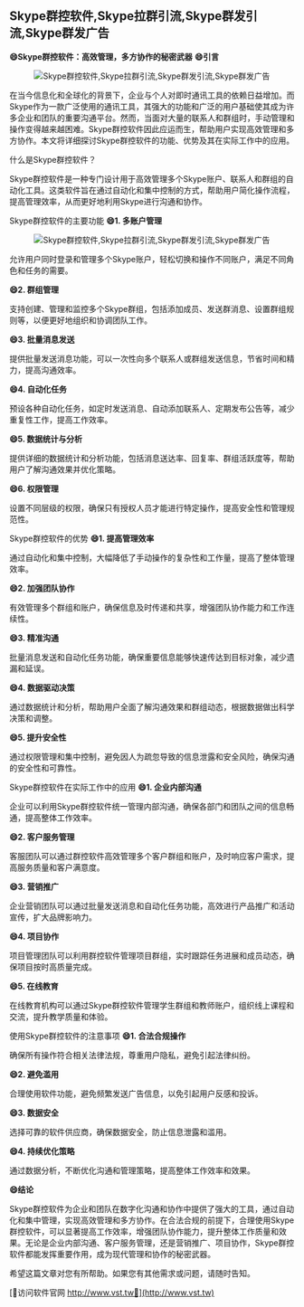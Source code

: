 ## **Skype群控软件,Skype拉群引流,Skype群发引流,Skype群发广告**

**😄Skype群控软件：高效管理，多方协作的秘密武器**
**😄引言**

 <center><img src="https://vst.tw/MP4/tuiguang/png/6.png" alt="Skype群控软件,Skype拉群引流,Skype群发引流,Skype群发广告"></center>

在当今信息化和全球化的背景下，企业与个人对即时通讯工具的依赖日益增加。而Skype作为一款广泛使用的通讯工具，其强大的功能和广泛的用户基础使其成为许多企业和团队的重要沟通平台。然而，当面对大量的联系人和群组时，手动管理和操作变得越来越困难。Skype群控软件因此应运而生，帮助用户实现高效管理和多方协作。本文将详细探讨Skype群控软件的功能、优势及其在实际工作中的应用。

什么是Skype群控软件？

Skype群控软件是一种专门设计用于高效管理多个Skype账户、联系人和群组的自动化工具。这类软件旨在通过自动化和集中控制的方式，帮助用户简化操作流程，提高管理效率，从而更好地利用Skype进行沟通和协作。

Skype群控软件的主要功能
**😄1. 多账户管理**

 <center><img src="https://vst.tw/MP4/tuiguang/png/8.png" alt="Skype群控软件,Skype拉群引流,Skype群发引流,Skype群发广告"></center>

允许用户同时登录和管理多个Skype账户，轻松切换和操作不同账户，满足不同角色和任务的需要。

**😄2. 群组管理**

支持创建、管理和监控多个Skype群组，包括添加成员、发送群消息、设置群组规则等，以便更好地组织和协调团队工作。

**😄3. 批量消息发送**

提供批量发送消息功能，可以一次性向多个联系人或群组发送信息，节省时间和精力，提高沟通效率。

**😄4. 自动化任务**

预设各种自动化任务，如定时发送消息、自动添加联系人、定期发布公告等，减少重复性工作，提高工作效率。

**😄5. 数据统计与分析**

提供详细的数据统计和分析功能，包括消息送达率、回复率、群组活跃度等，帮助用户了解沟通效果并优化策略。

**😄6. 权限管理**

设置不同层级的权限，确保只有授权人员才能进行特定操作，提高安全性和管理规范性。

Skype群控软件的优势
**😄1. 提高管理效率**

通过自动化和集中控制，大幅降低了手动操作的复杂性和工作量，提高了整体管理效率。

**😄2. 加强团队协作**

有效管理多个群组和账户，确保信息及时传递和共享，增强团队协作能力和工作连续性。

**😄3. 精准沟通**

批量消息发送和自动化任务功能，确保重要信息能够快速传达到目标对象，减少遗漏和延误。

**😄4. 数据驱动决策**

通过数据统计和分析，帮助用户全面了解沟通效果和群组动态，根据数据做出科学决策和调整。

**😄5. 提升安全性**

通过权限管理和集中控制，避免因人为疏忽导致的信息泄露和安全风险，确保沟通的安全性和可靠性。

Skype群控软件在实际工作中的应用
**😄1. 企业内部沟通**

企业可以利用Skype群控软件统一管理内部沟通，确保各部门和团队之间的信息畅通，提高整体工作效率。

**😄2. 客户服务管理**

客服团队可以通过群控软件高效管理多个客户群组和账户，及时响应客户需求，提高服务质量和客户满意度。

**😄3. 营销推广**

企业营销团队可以通过批量发送消息和自动化任务功能，高效进行产品推广和活动宣传，扩大品牌影响力。

**😄4. 项目协作**

项目管理团队可以利用群控软件管理项目群组，实时跟踪任务进展和成员动态，确保项目按时高质量完成。

**😄5. 在线教育**

在线教育机构可以通过Skype群控软件管理学生群组和教师账户，组织线上课程和交流，提升教学质量和体验。

使用Skype群控软件的注意事项
**😄1. 合法合规操作**

确保所有操作符合相关法律法规，尊重用户隐私，避免引起法律纠纷。

**😄2. 避免滥用**

合理使用软件功能，避免频繁发送广告信息，以免引起用户反感和投诉。

**😄3. 数据安全**

选择可靠的软件供应商，确保数据安全，防止信息泄露和滥用。

**😄4. 持续优化策略**

通过数据分析，不断优化沟通和管理策略，提高整体工作效率和效果。

**😄结论**

Skype群控软件为企业和团队在数字化沟通和协作中提供了强大的工具，通过自动化和集中管理，实现高效管理和多方协作。在合法合规的前提下，合理使用Skype群控软件，可以显著提高工作效率，增强团队协作能力，提升整体工作质量和效果。无论是企业内部沟通、客户服务管理，还是营销推广、项目协作，Skype群控软件都能发挥重要作用，成为现代管理和协作的秘密武器。

希望这篇文章对您有所帮助。如果您有其他需求或问题，请随时告知。


[👻访问软件官网 http://www.vst.tw👻](http://www.vst.tw)

